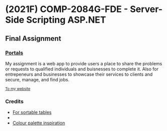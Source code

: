 <h1>(2021F) COMP-2084G-FDE - Server-Side Scripting ASP.NET</h1>
<h2>Final Assignment</h2>
<h3><a href="https://aspfinal-portals.azurewebsites.net">Portals</a></h3>
<p>My assignment is a web app to provide users a place to share the problems or requests to qualified individuals and buisnesses to complete it. Also for entrepeneurs and businesses to showcase their services to clients and secure, manage, and find jobs.</p>
<a href="https://aspfinal-portals.azurewebsites.net"><small>To my website</small></a>
<h3>Credits</h3>
<ul>
<li><a href="">For sortable tables<a/>
<li><a href="https://fonts.google.com/"Fonts</a></li>
<li><a href="https://coolors.co/">Colour palette inspiration</a></li>
</ul>
